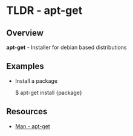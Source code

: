 TLDR - apt-get
==========

Overview
--------

**apt-get** - Installer for debian based distributions

Examples
--------

- Install a package

	$ apt-get install {package}


Resources
---------

- [Man - apt-get](http://linux.die.net/man/8/apt-get)